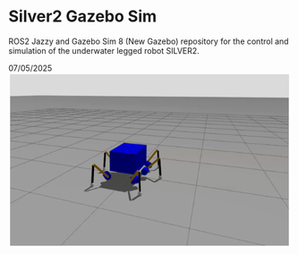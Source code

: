 # Silver2 Gazebo Sim
ROS2 Jazzy and Gazebo Sim 8 (New Gazebo) repository for the control and simulation of the underwater legged robot SILVER2.

07/05/2025
![image info](./pictures/silver2_gz.png)